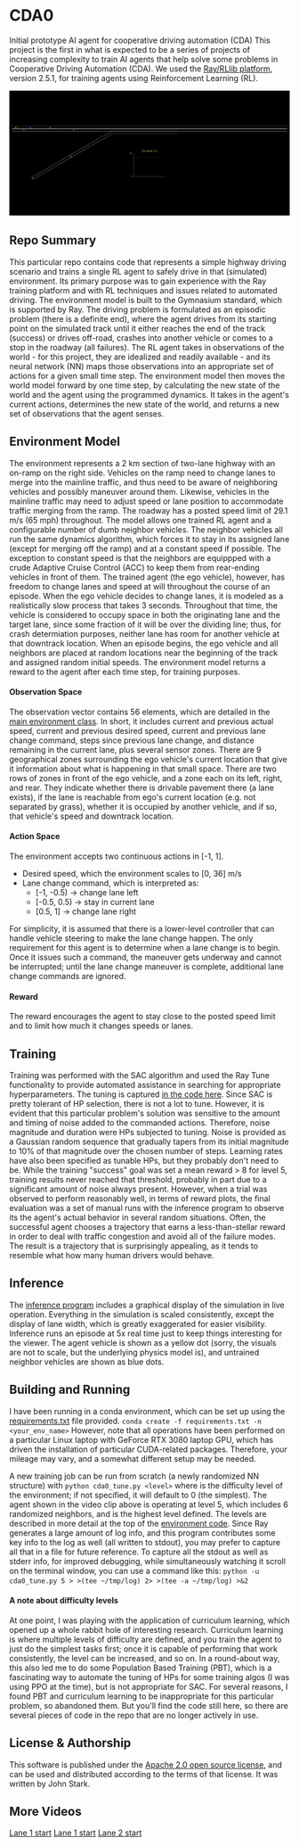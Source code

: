# CDA0
Initial prototype AI agent for cooperative driving automation (CDA)
This project is the first in what is expected to be a series of projects of increasing complexity to train AI agents that help solve some problems in Cooperative Driving Automation (CDA).
We used the [Ray/RLlib platform](https://docs.ray.io/en/latest/rllib/index.html), version 2.5.1, for training agents using Reinforcement Learning (RL).

![Agent driving in lane 0](images/lane0.gif)

## Repo Summary
This particular repo contains code that represents a simple highway driving scenario and trains a single RL agent to safely drive in that (simulated) environment.
Its primary purpose was to gain experience with the Ray training platform and with RL techniques and issues related to automated driving.
The environment model is built to the Gymnasium standard, which is supported by Ray.
The driving problem is formulated as an episodic problem (there is a definite end), where the agent drives from its starting point on the simulated track until it either reaches the end of the track (success) or drives off-road, crashes into another vehicle or comes to a stop in the roadway (all failures).
The RL agent takes in observations of the world - for this project, they are idealized and readily available - and its neural network (NN) maps those observations into an appropriate set of actions for a given small time step.
The environment model then moves the world model forward by one time step, by calculating the new state of the world and the agent using the programmed dynamics.
It takes in the agent's current actions, determines the new state of the world, and returns a new set of observations that the agent senses.

## Environment Model
The environment represents a 2 km section of two-lane highway with an on-ramp on the right side.
Vehicles on the ramp need to change lanes to merge into the mainline traffic, and thus need to be aware of neighboring vehicles and possibly maneuver around them.
Likewise, vehicles in the mainline traffic may need to adjust speed or lane position to accommodate traffic merging from the ramp.
The roadway has a posted speed limit of 29.1 m/s (65 mph) throughout.
The model allows one trained RL agent and a configurable number of dumb neighbor vehicles.
The neighbor vehicles all run the same dynamics algorithm, which forces it to stay in its assigned lane (except for merging off the ramp) and at a constant speed if possible.
The exception to constant speed is that the neighbors are equippped with a crude Adaptive Cruise Control (ACC) to keep them from rear-ending vehicles in front of them.
The trained agent (the ego vehicle), however, has freedom to change lanes and speed at will throughout the course of an episode.
When the ego vehicle decides to change lanes, it is modeled as a realistically slow process that takes 3 seconds.
Throughout that time, the vehicle is considered to occupy space in both the originating lane and the target lane, since some fraction of it will be over the dividing line; thus, for crash determiation purposes, neither lane has room for another vehicle at that downtrack location.
When an episode begins, the ego vehicle and all neighbors are placed at random locations near the beginning of the track and assigned random initial speeds.
The environment model returns a reward to the agent after each time step, for training purposes.

#### Observation Space
The observation vector contains 56 elements, which are detailed in the [main environment class](simple_highway_with_ramp.py#237).
In short, it includes current and previous actual speed, current and previous desired speed, current and previous lane change command, steps since previous lane change, and distance remaining in the current lane, plus several sensor zones.
There are 9 geographical zones surrounding the ego vehicle's current location that give it information about what is happening in that small space.
There are two rows of zones in front of the ego vehicle, and a zone each on its left, right, and rear.
They indicate whether there is drivable pavement there (a lane exists), if the lane is reachable from ego's current location (e.g. not separated by grass), whether it is occupied by another vehicle, and if so, that vehicle's speed and downtrack location.

#### Action Space
The environment accepts two continuous actions in [-1, 1].
- Desired speed, which the environment scales to [0, 36] m/s
- Lane change command, which is interpreted as:
	- [-1, -0.5) -> change lane left
	- [-0.5, 0.5) -> stay in current lane
	- [0.5, 1] -> change lane right

For simplicity, it is assumed that there is a lower-level controller that can handle vehicle steering to make the lane change happen.
The only requirement for this agent is to determine when a lane change is to begin.
Once it issues such a command, the maneuver gets underway and cannot be interrupted; until the lane change maneuver is complete, additional lane change commands are ignored.

#### Reward
The reward encourages the agent to stay close to the posted speed limit and to limit how much it changes speeds or lanes.

## Training
Training was performed with the SAC algorithm and used the Ray Tune functionality to provide automated assistance in searching for appropriate hyperparameters.
The tuning is captured [in the code here](cda0_tune.py).
Since SAC is pretty tolerant of HP selection, there is not a lot to tune.
However, it is evident that this particular problem's solution was sensitive to the amount and timing of noise added to the commanded actions.
Therefore, noise magnitude and duration were HPs subjected to tuning.
Noise is provided as a Gaussian random sequence that gradually tapers from its initial magnitude to 10% of that magnitude over the chosen number of steps.
Learning rates have also been specified as tunable HPs, but they probably don't need to be.
While the training "success" goal was set a mean reward > 8 for level 5, training results never reached that threshold, probably in part due to a significant amount of noise always present.
However, when a trial was observed to perform reasonably well, in terms of reward plots, the final evaluation was a set of manual runs with the inference program to observe its the agent's actual behavior in several random situations.
Often, the successful agent chooses a trajectory that earns a less-than-stellar reward in order to deal with traffic congestion and avoid all of the failure modes.
The result is a trajectory that is surprisingly appealing, as it tends to resemble what how many human drivers would behave.

## Inference
The [inference program](inference.py) includes a graphical display of the simulation in live operation.
Everything in the simulation is scaled consistently, except the display of lane width, which is greatly exaggerated for easier visibility.
Inference runs an episode at 5x real time just to keep things interesting for the viewer.
The agent vehicle is shown as a yellow dot (sorry, the visuals are not to scale, but the underlying physics model is), and untrained neighbor vehicles are shown as blue dots.

## Building and Running
I have been running in a conda environment, which can be set up using the [requirements.txt](requirements.txt) file provided.
`conda create -f requirements.txt -n <your_env_name>`
However, note that all operations have been performed on a particular Linux laptop with GeForce RTX 3080 laptop GPU, which has driven the installation of particular CUDA-related packages.
Therefore, your mileage may vary, and a somewhat different setup may be needed.

A new training job can be run from scratch (a newly randomized NN structure) with
`python cda0_tune.py <level>`
where <level> is the difficulty level of the environment; if not specified, it will default to 0 (the simplest).
The agent shown in the video clip above is operating at level 5, which includes 6 randomized neighbors, and is the highest level defined.
The levels are described in more detail at the top of the [environment code](simple_highway_with_ramp.py).
Since Ray generates a large amount of log info, and this program contributes some key info to the log as well (all written to stdout), you may prefer to capture all that in a file for future reference.
To capture all the stdout as well as stderr info, for improved debugging, while simultaneously watching it scroll on the terminal window, you can use a command like this:
`python -u cda0_tune.py 5 > >(tee ~/tmp/log) 2> >(tee -a ~/tmp/log) >&2`

#### A note about difficulty levels
At one point, I was playing with the application of curriculum learning, which opened up a whole rabbit hole of interesting research.
Curriculum learning is where multiple levels of difficulty are defined, and you train the agent to just do the simplest tasks first; once it is capable of performing that work consistently, the level can be increased, and so on.
In a round-about way, this also led me to do some Population Based Training (PBT), which is a fascinating way to automate the tuning of HPs for some training algos (I was using PPO at the time), but is not appropriate for SAC.
For several reasons, I found PBT and curriculum learning to be inappropriate for this particular problem, so abandoned them.
But you'll find the code still here, so there are several pieces of code in the repo that are no longer actively in use.

## License & Authorship
This software is published under the [Apache 2.0 open source license](LICENSE), and can be used and distributed according to the terms of that license.
It was written by John Stark.

## More Videos
[Lane 1 start](images/lane1a.gif)	[Lane 1 start](images/lane1b.gif)
[Lane 2 start](images/lane2a.gif)
